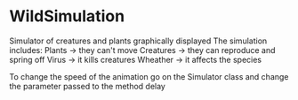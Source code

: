 # WildSimulation

Simulator of creatures and plants graphically displayed
The simulation includes:
  Plants -> they can't move 
  Creatures -> they can reproduce and spring off
  Virus -> it kills creatures
  Wheather -> it affects the species

To change the speed of the animation go on the Simulator class 
and change the parameter passed to the method delay
